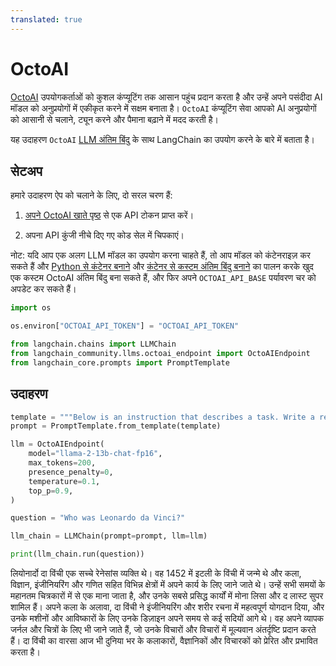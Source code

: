 ```yaml
---
translated: true
---
```


# OctoAI

[OctoAI](https://docs.octoai.cloud/docs) उपयोगकर्ताओं को कुशल कंप्यूटिंग तक आसान पहुंच प्रदान करता है और उन्हें अपने पसंदीदा AI मॉडल को अनुप्रयोगों में एकीकृत करने में सक्षम बनाता है। `OctoAI` कंप्यूटिंग सेवा आपको AI अनुप्रयोगों को आसानी से चलाने, ट्यून करने और पैमाना बढ़ाने में मदद करती है।

यह उदाहरण `OctoAI` [LLM अंतिम बिंदु](https://octoai.cloud/templates) के साथ LangChain का उपयोग करने के बारे में बताता है।

## सेटअप

हमारे उदाहरण ऐप को चलाने के लिए, दो सरल चरण हैं:

1. [अपने OctoAI खाते पृष्ठ](https://octoai.cloud/settings) से एक API टोकन प्राप्त करें।

2. अपना API कुंजी नीचे दिए गए कोड सेल में चिपकाएं।

नोट: यदि आप एक अलग LLM मॉडल का उपयोग करना चाहते हैं, तो आप मॉडल को कंटेनराइज़ कर सकते हैं और [Python से कंटेनर बनाने](https://octo.ai/docs/bring-your-own-model/advanced-build-a-container-from-scratch-in-python) और [कंटेनर से कस्टम अंतिम बिंदु बनाने](https://octo.ai/docs/bring-your-own-model/create-custom-endpoints-from-a-container/create-custom-endpoints-from-a-container) का पालन करके खुद एक कस्टम OctoAI अंतिम बिंदु बना सकते हैं, और फिर अपने `OCTOAI_API_BASE` पर्यावरण चर को अपडेट कर सकते हैं।

```python
import os

os.environ["OCTOAI_API_TOKEN"] = "OCTOAI_API_TOKEN"
```

```python
from langchain.chains import LLMChain
from langchain_community.llms.octoai_endpoint import OctoAIEndpoint
from langchain_core.prompts import PromptTemplate
```

## उदाहरण

```python
template = """Below is an instruction that describes a task. Write a response that appropriately completes the request.\n Instruction:\n{question}\n Response: """
prompt = PromptTemplate.from_template(template)
```

```python
llm = OctoAIEndpoint(
    model="llama-2-13b-chat-fp16",
    max_tokens=200,
    presence_penalty=0,
    temperature=0.1,
    top_p=0.9,
)
```

```python
question = "Who was Leonardo da Vinci?"

llm_chain = LLMChain(prompt=prompt, llm=llm)

print(llm_chain.run(question))
```

लियोनार्दो दा विंची एक सच्चे रेनेसांस व्यक्ति थे। वह 1452 में इटली के विंची में जन्मे थे और कला, विज्ञान, इंजीनियरिंग और गणित सहित विभिन्न क्षेत्रों में अपने कार्य के लिए जाने जाते थे। उन्हें सभी समयों के महानतम चित्रकारों में से एक माना जाता है, और उनके सबसे प्रसिद्ध कार्यों में मोना लिसा और द लास्ट सुपर शामिल हैं। अपने कला के अलावा, दा विंची ने इंजीनियरिंग और शरीर रचना में महत्वपूर्ण योगदान दिया, और उनके मशीनों और आविष्कारों के लिए उनके डिज़ाइन अपने समय से कई सदियों आगे थे। वह अपने व्यापक जर्नल और चित्रों के लिए भी जाने जाते हैं, जो उनके विचारों और विचारों में मूल्यवान अंतर्दृष्टि प्रदान करते हैं। दा विंची का वारसा आज भी दुनिया भर के कलाकारों, वैज्ञानिकों और विचारकों को प्रेरित और प्रभावित करता है।

